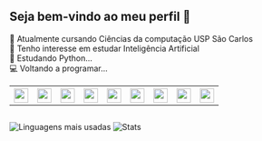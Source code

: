 <style>
table {
  border-collapse: collapse;
  border-color: transparent;
  border-width: 0;
}
</style>

## Seja bem-vindo ao meu perfil 👋 

📖 Atualmente cursando Ciências da computação USP São Carlos
<br>
🌱 Tenho interesse em estudar Inteligência Artificial
<br>
🐍 Estudando Python...
<br>
💻 Voltando a programar...

<table>
<th>
<img src="https://cdn.jsdelivr.net/gh/devicons/devicon@latest/icons/python/python-original.svg" height="25" />
</th>
<th>
<img src="https://cdn.jsdelivr.net/gh/devicons/devicon@latest/icons/flask/flask-original.svg" height="25"/>   
</th>  
<th>
<img src="https://cdn.jsdelivr.net/gh/devicons/devicon@latest/icons/java/java-original.svg" height="25"/>
</th>
<th>
<img src="https://cdn.jsdelivr.net/gh/devicons/devicon@latest/icons/spring/spring-original.svg" height="25" /> 
</th>         
<th>
<img src="https://cdn.jsdelivr.net/gh/devicons/devicon@latest/icons/cplusplus/cplusplus-original.svg" height="25"/>
</th>
<th>
<img src="https://cdn.jsdelivr.net/gh/devicons/devicon@latest/icons/html5/html5-original.svg" height="25"/>
</th>
<th>
<img src="https://cdn.jsdelivr.net/gh/devicons/devicon@latest/icons/css3/css3-original.svg" height="25"/>
</th>
<th>
<img src="https://cdn.jsdelivr.net/gh/devicons/devicon@latest/icons/javascript/javascript-original.svg" height="25"/>
</th>
<th>
<img src="https://cdn.jsdelivr.net/gh/devicons/devicon@latest/icons/php/php-original.svg" height="25" />
</th>
</table>

##
![Linguagens mais usadas](https://github-readme-stats.vercel.app/api/top-langs/?username=HeitorgOliveira&layout=compact&theme=radical)
![Stats](https://github-readme-stats.vercel.app/api?username=HeitorgOliveira&show_icons=true&theme=radical)



##

